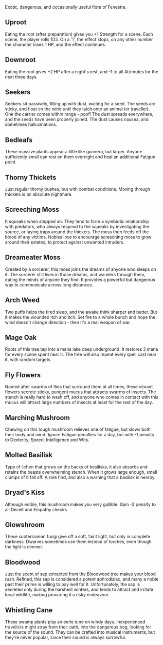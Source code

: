 Exotic, dangerous, and occasionally useful flora of Fenestra.

## Uproot
Eating the root (after preparation) gives you +1 Strength for a scene.
Each scene, the player rolls 1D3. On a '1', the effect stops, on any other number the character loses 1 HP, and the effect continues.

## Downroot
Eating the root gives +2 HP after a night's rest, and -1 to all Attributes for the next three days.

## Seekers
Seekers sit passively, filling up with dust, waiting for a seed.
The seeds are sticky, and float on the wind until they latch onto an animal (or traveller).
One the carrier comes within range - poof!
The dust spreads everywhere, and the seeds have been properly joined.
The dust causes nausea, and sometimes hallucinations.

## Bedleafs
These massive plants appear a little like gunnera, but larger.
Anyone sufficiently small can rest on them overnight and heal an additional Fatigue point.

## Thorny Thickets
Just regular thorny bushes, but with combat conditions.
Moving through thickets is an absolute nightmare.

## Screeching Moss
It squeaks when stepped on.
They tend to form a symbiotic relationship with predators, who always respond to the squeaks by investigating the source, or laying traps around the thickets.
The moss then feeds off the blood of any victims.
Nobles love to encourage screeching moss to grow around their estates, to protect against unwanted intruders.

## Dreameater Moss
Created by a sorcerer, this moss joins the dreams of anyone who sleeps on it.
The sorcerer still lives in those dreams, and wanders through them, eating the minds of anyone they find.
It provides a powerful but dangerous way to communicate across long distances.

## Arch Weed
Two puffs helps the tired sleep, and the awake think sharper and better.
But it makes the wounded itch and itch.
Set fire to a whole bunch and hope the wind doesn't change direction - then it's a real weapon of war.

## Mage Oak
Roots of this tree tap into a mana lake deep underground. It restores 3 mana for every scene spent near it. The tree will also repeat 
every spell cast near it, with random targets.

## Fly Flowers
Named after swarms of flies that surround them at all times, these vibrant flowers secrete sticky, pungent mucus that attracts swarms 
of insects. The stench is really hard to wash off, and anyone who comes in contact with this mucus will attract large numbers of 
insects at least for the rest of the day.

## Marching Mushroom
Chewing on this tough mushroom relieves one of fatigue, but slows both their body and mind. Ignore Fatigue penalties for a day, but 
with -1 penalty to Dexterity, Speed, Intelligence and Wits.

## Molted Basilisk
Type of lichen that grows on the backs of basilisks, it also absorbs and retains the beasts overwhelming stench. When it grows large 
enough, small clumps of it fall off. A rare find, and also a warning that a basilisk is nearby.

## Dryad's Kiss
Although edible, this mushroom makes you very gullible. Gain -2 penalty to all Deceit and Empathy checks

## Glowshroom
These subterranean fungi give off a soft, faint light, but only in complete darkness. Dwarves sometimes use them instead of torches, 
even though the light is dimmer.

## Bloodwood
Just the scent of sap extracted from the Bloodwood tree makes your blood rush. Refined, this sap is considered a potent aphrodisiac, 
and many a noble past their prime is willing to pay well for it. Unfortunately, the sap is secreted only during the harshest winters, 
and tends to attract and irritate local wildlife, making procuring it a risky endeavour.

## Whistling Cane
These swamp plants play an eerie tune on windy days. Inexperienced travellers might stray from their path, into the dangerous bog, 
looking for the source of the sound. They can be crafted into musical instruments, but they're never popular, since their sound is 
always sorrowful.
